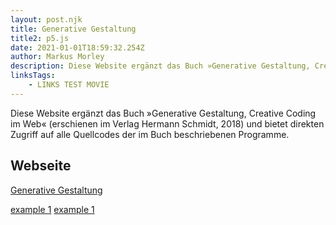 ```yaml
---
layout: post.njk
title: Generative Gestaltung
title2: p5.js
date: 2021-01-01T18:59:32.254Z
author: Markus Morley
description: Diese Website ergänzt das Buch »Generative Gestaltung, Creative Coding im Web« (erschienen im Verlag Hermann Schmidt, 2018) und bietet direkten Zugriff auf alle Quellcodes der im Buch beschriebenen Programme.
linksTags:
    - LINKS TEST MOVIE
---
```


Diese Website ergänzt das Buch »Generative Gestaltung, Creative Coding im Web« (erschienen im Verlag Hermann Schmidt, 2018) und bietet direkten Zugriff auf alle Quellcodes der im Buch beschriebenen Programme.

## Webseite

[Generative Gestaltung](http://www.generative-gestaltung.de/2/)

[example 1](https://editor.p5js.org/generative-design/sketches/P_2_0_01)
[example 1](https://editor.p5js.org/generative-design/sketches/P_2_1_3_01)
